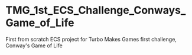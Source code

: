 # TMG_1st_ECS_Challenge_Conways_Game_of_Life
 First from scratch ECS project for Turbo Makes Games first challenge, Conway's Game of Life
